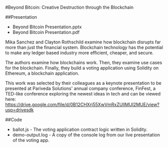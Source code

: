 #Beyond Bitcoin: Creative Destruction through the Blockchain

##Presentation
- Beyond Bitcoin Presentation.pptx
- Beyond Bitcoin Presentation.pdf

Mika Sanchez and Clayton Rothschild examine how blockchain disrupts far more than just the financial system. Blockchain technology has the potential to make any ledger based industry more efficient, cheaper, and secure.

The authors examine how blockchains work. Then, they examine use cases for the blockchain. Finally, they build a voting application using Solidity on Ethereum, a blockchain application.

This work was selected by their colleagues as a keynote presentation to be presented at Pariveda Solutions' annual company conference, FinFest, a TED-like conference exploring the newest ideas in tech and can be viewed here: https://drive.google.com/file/d/0B12CHXrj55XwVmRxZUlIMUI2MUE/view?usp=drivesdk

##Code
- ballot.js - The voting application contract logic written in Solidity.
- demo-output.log - A copy of the console log from our live presentation of the voting app.
